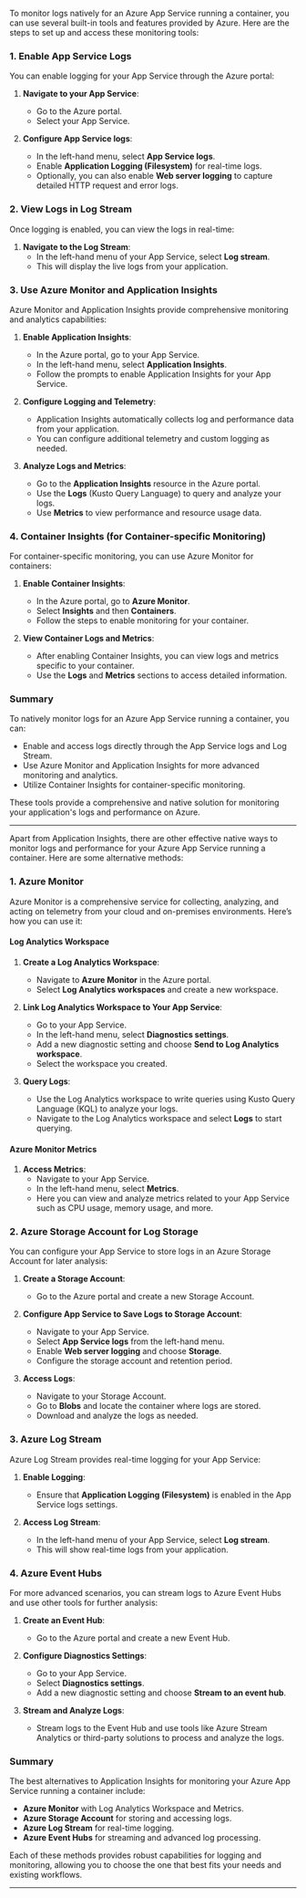 
To monitor logs natively for an Azure App Service running a container, you can use several built-in tools and features provided by Azure. Here are the steps to set up and access these monitoring tools:

### 1. **Enable App Service Logs**

You can enable logging for your App Service through the Azure portal:

1. **Navigate to your App Service**:
    
    - Go to the Azure portal.
    - Select your App Service.
2. **Configure App Service logs**:
    
    - In the left-hand menu, select **App Service logs**.
    - Enable **Application Logging (Filesystem)** for real-time logs.
    - Optionally, you can also enable **Web server logging** to capture detailed HTTP request and error logs.

### 2. **View Logs in Log Stream**

Once logging is enabled, you can view the logs in real-time:

1. **Navigate to the Log Stream**:
    - In the left-hand menu of your App Service, select **Log stream**.
    - This will display the live logs from your application.

### 3. **Use Azure Monitor and Application Insights**

Azure Monitor and Application Insights provide comprehensive monitoring and analytics capabilities:

1. **Enable Application Insights**:
    
    - In the Azure portal, go to your App Service.
    - In the left-hand menu, select **Application Insights**.
    - Follow the prompts to enable Application Insights for your App Service.
2. **Configure Logging and Telemetry**:
    
    - Application Insights automatically collects log and performance data from your application.
    - You can configure additional telemetry and custom logging as needed.
3. **Analyze Logs and Metrics**:
    
    - Go to the **Application Insights** resource in the Azure portal.
    - Use the **Logs** (Kusto Query Language) to query and analyze your logs.
    - Use **Metrics** to view performance and resource usage data.

### 4. **Container Insights (for Container-specific Monitoring)**

For container-specific monitoring, you can use Azure Monitor for containers:

1. **Enable Container Insights**:
    
    - In the Azure portal, go to **Azure Monitor**.
    - Select **Insights** and then **Containers**.
    - Follow the steps to enable monitoring for your container.
2. **View Container Logs and Metrics**:
    
    - After enabling Container Insights, you can view logs and metrics specific to your container.
    - Use the **Logs** and **Metrics** sections to access detailed information.

### Summary

To natively monitor logs for an Azure App Service running a container, you can:

- Enable and access logs directly through the App Service logs and Log Stream.
- Use Azure Monitor and Application Insights for more advanced monitoring and analytics.
- Utilize Container Insights for container-specific monitoring.

These tools provide a comprehensive and native solution for monitoring your application's logs and performance on Azure.

---

Apart from Application Insights, there are other effective native ways to monitor logs and performance for your Azure App Service running a container. Here are some alternative methods:

### 1. **Azure Monitor**

Azure Monitor is a comprehensive service for collecting, analyzing, and acting on telemetry from your cloud and on-premises environments. Here’s how you can use it:

#### **Log Analytics Workspace**

1. **Create a Log Analytics Workspace**:
    
    - Navigate to **Azure Monitor** in the Azure portal.
    - Select **Log Analytics workspaces** and create a new workspace.
2. **Link Log Analytics Workspace to Your App Service**:
    
    - Go to your App Service.
    - In the left-hand menu, select **Diagnostics settings**.
    - Add a new diagnostic setting and choose **Send to Log Analytics workspace**.
    - Select the workspace you created.
3. **Query Logs**:
    
    - Use the Log Analytics workspace to write queries using Kusto Query Language (KQL) to analyze your logs.
    - Navigate to the Log Analytics workspace and select **Logs** to start querying.

#### **Azure Monitor Metrics**

1. **Access Metrics**:
    - Navigate to your App Service.
    - In the left-hand menu, select **Metrics**.
    - Here you can view and analyze metrics related to your App Service such as CPU usage, memory usage, and more.

### 2. **Azure Storage Account for Log Storage**

You can configure your App Service to store logs in an Azure Storage Account for later analysis:

1. **Create a Storage Account**:
    
    - Go to the Azure portal and create a new Storage Account.
2. **Configure App Service to Save Logs to Storage Account**:
    
    - Navigate to your App Service.
    - Select **App Service logs** from the left-hand menu.
    - Enable **Web server logging** and choose **Storage**.
    - Configure the storage account and retention period.
3. **Access Logs**:
    
    - Navigate to your Storage Account.
    - Go to **Blobs** and locate the container where logs are stored.
    - Download and analyze the logs as needed.

### 3. **Azure Log Stream**

Azure Log Stream provides real-time logging for your App Service:

1. **Enable Logging**:
    
    - Ensure that **Application Logging (Filesystem)** is enabled in the App Service logs settings.
2. **Access Log Stream**:
    
    - In the left-hand menu of your App Service, select **Log stream**.
    - This will show real-time logs from your application.

### 4. **Azure Event Hubs**

For more advanced scenarios, you can stream logs to Azure Event Hubs and use other tools for further analysis:

1. **Create an Event Hub**:
    
    - Go to the Azure portal and create a new Event Hub.
2. **Configure Diagnostics Settings**:
    
    - Go to your App Service.
    - Select **Diagnostics settings**.
    - Add a new diagnostic setting and choose **Stream to an event hub**.
3. **Stream and Analyze Logs**:
    
    - Stream logs to the Event Hub and use tools like Azure Stream Analytics or third-party solutions to process and analyze the logs.

### Summary

The best alternatives to Application Insights for monitoring your Azure App Service running a container include:

- **Azure Monitor** with Log Analytics Workspace and Metrics.
- **Azure Storage Account** for storing and accessing logs.
- **Azure Log Stream** for real-time logging.
- **Azure Event Hubs** for streaming and advanced log processing.

Each of these methods provides robust capabilities for logging and monitoring, allowing you to choose the one that best fits your needs and existing workflows.


---


